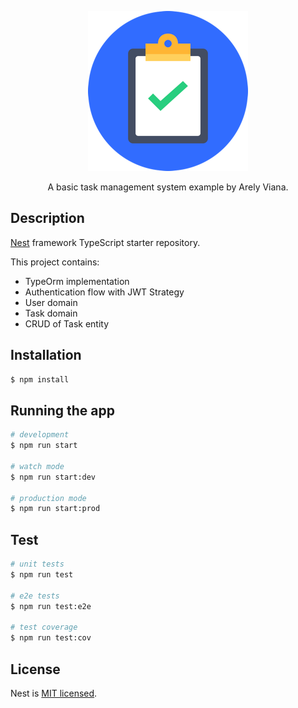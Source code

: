 <p align="center">
  <a href="" target="blank"><img src="./docs/task_list.png"alt="task manager" /></a>
</p>

  
  <p align="center">A basic task management system example  by Arely Viana.</p>

## Description

[Nest](https://github.com/nestjs/nest) framework TypeScript starter repository.

This project contains:
* TypeOrm implementation
* Authentication flow with JWT Strategy
* User domain
* Task domain
* CRUD of Task entity

## Installation

```bash
$ npm install
```

## Running the app

```bash
# development
$ npm run start

# watch mode
$ npm run start:dev

# production mode
$ npm run start:prod
```

## Test

```bash
# unit tests
$ npm run test

# e2e tests
$ npm run test:e2e

# test coverage
$ npm run test:cov
```

## License

  Nest is [MIT licensed](LICENSE).
